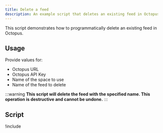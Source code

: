 ```yaml
---
title: Delete a feed
description: An example script that deletes an existing feed in Octopus using the REST API and Octopus.Client.
---
```


This script demonstrates how to programmatically delete an existing feed in Octopus.

## Usage

Provide values for:

- Octopus URL
- Octopus API Key
- Name of the space to use
- Name of the feed to delete

:::warning
**This script will delete the feed with the specified name. This operation is destructive and cannot be undone.**
:::

## Script

!include <delete-feed-scripts>
